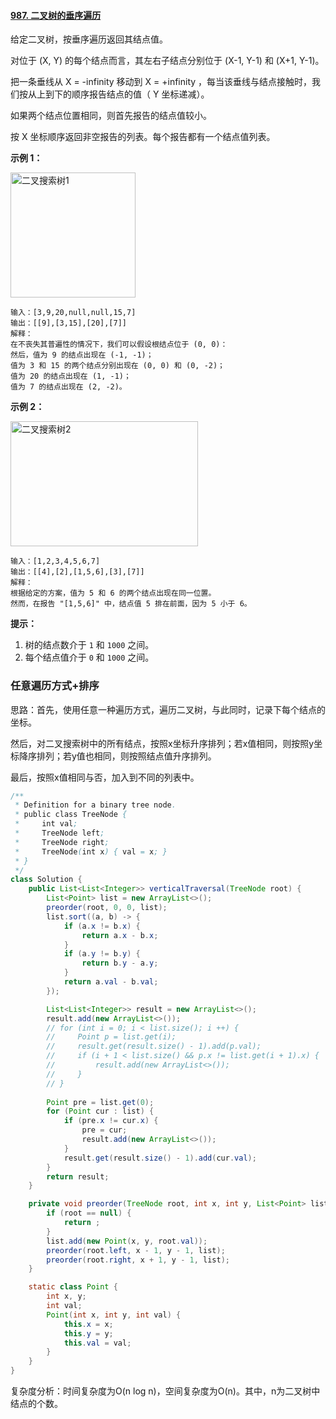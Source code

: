 #### [987. 二叉树的垂序遍历](https://leetcode-cn.com/problems/vertical-order-traversal-of-a-binary-tree/)

给定二叉树，按垂序遍历返回其结点值。

对位于 (X, Y) 的每个结点而言，其左右子结点分别位于 (X-1, Y-1) 和 (X+1, Y-1)。

把一条垂线从 X = -infinity 移动到 X = +infinity ，每当该垂线与结点接触时，我们按从上到下的顺序报告结点的值（ Y 坐标递减）。

如果两个结点位置相同，则首先报告的结点值较小。

按 X 坐标顺序返回非空报告的列表。每个报告都有一个结点值列表。

**示例 1：**

<img src="images/binary-tree-example1.png" alt="二叉搜索树1" width="200" height="200">

```
输入：[3,9,20,null,null,15,7]
输出：[[9],[3,15],[20],[7]]
解释： 
在不丧失其普遍性的情况下，我们可以假设根结点位于 (0, 0)：
然后，值为 9 的结点出现在 (-1, -1)；
值为 3 和 15 的两个结点分别出现在 (0, 0) 和 (0, -2)；
值为 20 的结点出现在 (1, -1)；
值为 7 的结点出现在 (2, -2)。
```

**示例 2：**

<img src="images/binary-tree-example2.png" alt="二叉搜索树2" width="300" height="200">

```
输入：[1,2,3,4,5,6,7]
输出：[[4],[2],[1,5,6],[3],[7]]
解释：
根据给定的方案，值为 5 和 6 的两个结点出现在同一位置。
然而，在报告 "[1,5,6]" 中，结点值 5 排在前面，因为 5 小于 6。
```

**提示：**

1. 树的结点数介于 `1` 和 `1000` 之间。
2. 每个结点值介于 `0` 和 `1000` 之间。

### 任意遍历方式+排序

思路：首先，使用任意一种遍历方式，遍历二叉树，与此同时，记录下每个结点的坐标。

然后，对二叉搜索树中的所有结点，按照x坐标升序排列；若x值相同，则按照y坐标降序排列；若y值也相同，则按照结点值升序排列。

最后，按照x值相同与否，加入到不同的列表中。

```java
/**
 * Definition for a binary tree node.
 * public class TreeNode {
 *     int val;
 *     TreeNode left;
 *     TreeNode right;
 *     TreeNode(int x) { val = x; }
 * }
 */
class Solution {
    public List<List<Integer>> verticalTraversal(TreeNode root) {
        List<Point> list = new ArrayList<>();
        preorder(root, 0, 0, list);
        list.sort((a, b) -> {
            if (a.x != b.x) {
                return a.x - b.x;
            }
            if (a.y != b.y) {
                return b.y - a.y;
            }
            return a.val - b.val;
        });

        List<List<Integer>> result = new ArrayList<>();
        result.add(new ArrayList<>());
        // for (int i = 0; i < list.size(); i ++) {
        //     Point p = list.get(i);
        //     result.get(result.size() - 1).add(p.val);
        //     if (i + 1 < list.size() && p.x != list.get(i + 1).x) {
        //         result.add(new ArrayList<>());
        //     }
        // }
      
        Point pre = list.get(0);
        for (Point cur : list) {
            if (pre.x != cur.x) {
                pre = cur;
                result.add(new ArrayList<>());
            }
            result.get(result.size() - 1).add(cur.val);
        }
        return result;
    }

    private void preorder(TreeNode root, int x, int y, List<Point> list) {
        if (root == null) {
            return ;
        }
        list.add(new Point(x, y, root.val));
        preorder(root.left, x - 1, y - 1, list);
        preorder(root.right, x + 1, y - 1, list);
    }

    static class Point {
        int x, y;
        int val;
        Point(int x, int y, int val) {
            this.x = x;
            this.y = y;
            this.val = val;
        }
    }
}
```

复杂度分析：时间复杂度为O(n log n)，空间复杂度为O(n)。其中，n为二叉树中结点的个数。